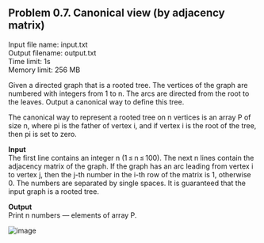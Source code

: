 ## Problem 0.7. Canonical view (by adjacency matrix)
Input file name: input.txt\
Output filename: output.txt\
Time limit: 1s\
Memory limit: 256 MB

Given a directed graph that is a rooted tree. The vertices of the graph are numbered with integers from 1 to n. The arcs are directed from the root to the leaves. Output a canonical way to define this tree.

The canonical way to represent a rooted tree on n vertices is an array P of size n, where pi is the father of vertex i, and if vertex i is the root of the tree, then pi is set to zero.

**Input**\
The first line contains an integer n (1 ≤ n ≤ 100). The next n lines contain the adjacency matrix of the graph. If the graph has an arc leading from vertex i to vertex j, then the j-th number in the i-th row of the matrix is ​​1, otherwise 0. The numbers are separated by single spaces. It is guaranteed that the input graph is a rooted tree.

**Output**\
Print n numbers — elements of array P.

![image](https://user-images.githubusercontent.com/60915234/192255654-52110c3f-351f-400a-be71-c14b417f7b09.png)
